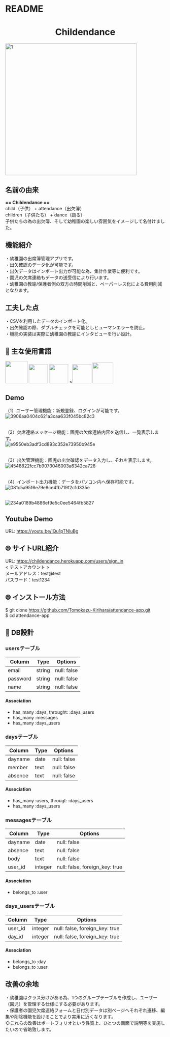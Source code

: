 # README

<h1 align="center">Childendance</h1>

<img width="414" alt="1" src="https://user-images.githubusercontent.com/63994393/82203147-de4f1180-993d-11ea-8f63-f17bf220801f.png">

## 名前の由来
**== Childendance ==**
<br>child（子供） + attendance（出欠簿）
<br>children（子供たち） + dance（踊る）
<br>子供たちの為の出欠簿、そして幼稚園の楽しい雰囲気をイメージして名付けました。

## 機能紹介
・幼稚園の出席簿管理アプリです。
<br>・出欠確認のデータ化が可能です。
<br>・出欠データはインポート出力が可能な為、集計作業等に便利です。
<br>・園児の欠席連絡もデータの送受信により行います。
<br>・幼稚園の教諭/保護者側の双方の時間削減と、ペーパーレス化による費用削減となります。

## 工夫した点
・CSVを利用したデータのインポート化。
<br>・出欠確認の際、ダブルチェックを可能としヒューマンエラーを防止。
<br>・機能の実装は実際に幼稚園の教諭にインタビューを行い設計。

## :paperclip: 主な使用言語
<a><img src="https://user-images.githubusercontent.com/39142850/71774533-1ddf1780-2fb4-11ea-8560-753bed352838.png" width="70px;" /></a> <!-- rubyのロゴ -->
<a><img src="https://user-images.githubusercontent.com/39142850/71774548-731b2900-2fb4-11ea-99ba-565546c5acb4.png" height="60px;" /></a> <!-- RubyOnRailsのロゴ -->
<a><img src="https://user-images.githubusercontent.com/39142850/71774618-b32edb80-2fb5-11ea-9050-d5929a49e9a5.png" height="60px;" /></a> <!-- Hamlのロゴ -->
<a><<img src="https://user-images.githubusercontent.com/39142850/71774644-115bbe80-2fb6-11ea-822c-568eabde5228.png" height="60px" /></a> <!-- Scssのロゴ -->
<a><img src="https://user-images.githubusercontent.com/39142850/71774768-d064a980-2fb7-11ea-88ad-4562c59470ae.png" height="65px;" /></a> <!-- jQueryのロゴ -->

## Demo
（1）ユーザー管理機能：新規登録、ログインが可能です。
<br>![3906aa0404c621a3caa633f045bc82c3](https://user-images.githubusercontent.com/63994393/84658357-b8bf2300-af50-11ea-8e55-ce1412168733.gif)


<br>（2）欠席連絡メッセージ機能：園児の欠席連絡内容を送信し、一覧表示します。
<br>![e9550eb3adf3cd893c352e73950b945e](https://user-images.githubusercontent.com/63994393/84658413-d55b5b00-af50-11ea-8179-1a3e5894ba5c.gif)


<br>（3）出欠管理機能：園児の出欠確認をデータ入力し、それを表示します。
<br>![4548822fcc7b9073046003a6342ca728](https://user-images.githubusercontent.com/63994393/84658502-f58b1a00-af50-11ea-85fb-85fba6fcaa11.gif)


<br>（4）インポート出力機能：データをパソコン内へ保存可能です。
<br>![081c5a95f6e79e8ce4fb719f2c1d335e](https://user-images.githubusercontent.com/63994393/84658562-09cf1700-af51-11ea-9c41-68c0688f0652.gif)

<br>![234a0189b4886ef9e5c0ee5464fb5827](https://user-images.githubusercontent.com/63994393/84658627-210e0480-af51-11ea-9579-1f4a25b319f2.gif)

## Youtube Demo
URL: https://youtu.be/lQu1pTNluBg

## :globe_with_meridians: サイトURL紹介
URL: https://childendance.herokuapp.com/users/sign_in
<br>< テストアカウント >
<br>メールアドレス：test@test
<br>パスワード：test1234

## :globe_with_meridians: インストール方法
$ git clone https://github.com/Tomokazu-Kirihara/attendance-app.git
<br>$ cd attendance-app

## :page_facing_up: DB設計
  ### usersテーブル
  |Column|Type|Options|
  |------|----|-------|
  |email|string|null: false|
  |password|string|null: false|
  |name|string|null: false|
  #### Association
  - has_many :days, throught: :days_users
  - has_many :messages
  - has_many :days_users

  ### daysテーブル
  |Column|Type|Options|
  |------|----|-------|
  |dayname|date|null: false|
  |member|text|null: false|
  |absence|text|null: false|
  #### Association
  - has_many :users, througt: :days_users
  - has_many :days_users

  ### messagesテーブル
  |Column|Type|Options|
  |------|----|-------|
  |dayname|date|null: false|
  |absence|text|null: false|
  |body|text|null: false|
  |user_id|integer|null: false, foreign_key: true|
  #### Association
  - belongs_to :user

  ### days_usersテーブル
  |Column|Type|Options|
  |------|----|-------|
  |user_id|integer|null: false, foreign_key: true|
  |day_id|integer|null: false, foreign_key: true|
  #### Association
  - belongs_to :day
  - belongs_to :user

  ## 改善の余地
・幼稚園はクラス分けがある為、1つのグループテーブルを作成し、ユーザー（園児）を管理する仕様にする必要があります。
<br>・保護者の園児欠席連絡フォームと日付別データは別ページへそれぞれ遷移、編集や削除機能を設けることでより実用に近くなります。
<br>◇これらの改善はポートフォリオという性質上、ひとつの画面で説明等を実施したいので省略致します。